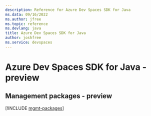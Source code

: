 ```yaml
---
description: Reference for Azure Dev Spaces SDK for Java
ms.data: 09/16/2022
ms.author: jfree
ms.topic: reference
ms.devlang: java
title: Azure Dev Spaces SDK for Java
author: joshfree
ms.service: devspaces
---
```

# Azure Dev Spaces SDK for Java - preview

## Management packages - preview
[!INCLUDE [mgmt-packages](dev-spaces-mgmt-index.md)]